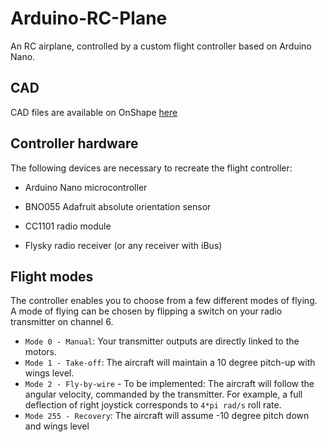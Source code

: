 # Arduino-RC-Plane
An RC airplane, controlled by a custom flight controller based on Arduino Nano.

## CAD

CAD files are available on OnShape [here](https://cad.onshape.com/documents/968e81f1afc8243e275bf7ca/w/acaf7929af669ea720083764/e/5f49399fe13c6903e510c987?renderMode=0&uiState=66e208f6a35c2d67603a374c)

## Controller hardware

The following devices are necessary to recreate the flight controller:
* Arduino Nano microcontroller
* BNO055 Adafruit absolute orientation sensor
* CC1101 radio module

* Flysky radio receiver (or any receiver with iBus)

## Flight modes

The controller enables you to choose from a few different modes of flying. A mode of flying can be chosen by flipping a switch on your radio transmitter on channel 6.

* `Mode 0 - Manual`: Your transmitter outputs are directly linked to the motors.
* `Mode 1 - Take-off`: The aircraft will maintain a 10 degree pitch-up with wings level.
* `Mode 2 - Fly-by-wire` - To be implemented: The aircraft will follow the angular velocity, commanded by the transmitter. For example, a full deflection  of right joystick corresponds to `4*pi rad/s` roll rate.
* `Mode 255 - Recovery`: The aircraft will assume -10 degree pitch down and wings level